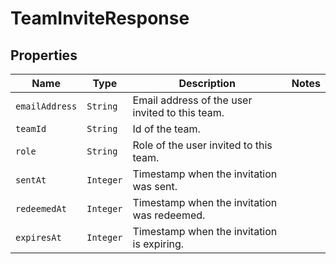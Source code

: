 

# TeamInviteResponse



## Properties

| Name | Type | Description | Notes |
|------------ | ------------- | ------------- | -------------|
| `emailAddress` | ```String``` |  Email address of the user invited to this team.  |  |
| `teamId` | ```String``` |  Id of the team.  |  |
| `role` | ```String``` |  Role of the user invited to this team.  |  |
| `sentAt` | ```Integer``` |  Timestamp when the invitation was sent.  |  |
| `redeemedAt` | ```Integer``` |  Timestamp when the invitation was redeemed.  |  |
| `expiresAt` | ```Integer``` |  Timestamp when the invitation is expiring.  |  |




